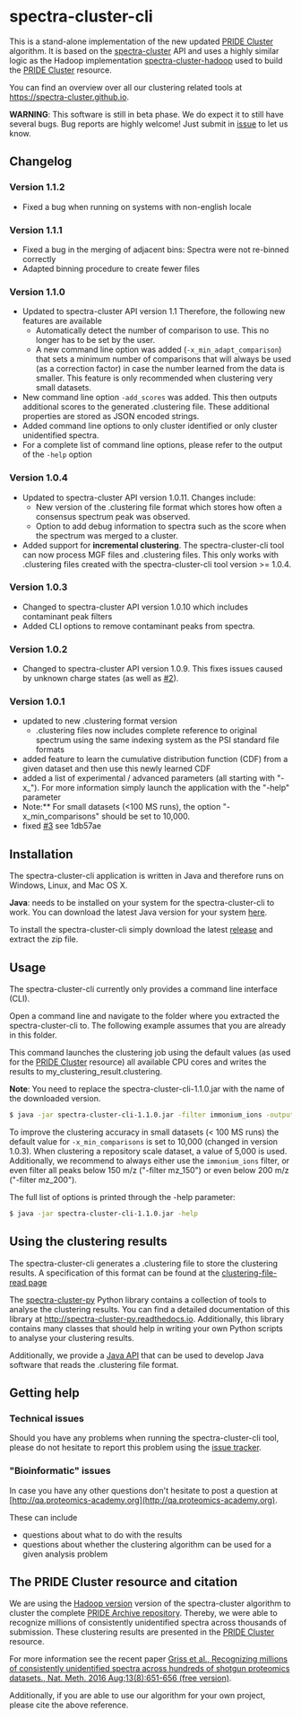 # spectra-cluster-cli

This is a stand-alone implementation of the new updated 
[PRIDE Cluster](https://www.ebi.ac.uk/pride/cluster) algorithm. 
It is based on the [spectra-cluster](https://github.com/spectra-cluster/spectra-cluster) 
API and uses a highly similar logic as the Hadoop implementation 
[spectra-cluster-hadoop](https://github.com/spectra-cluster/spectra-cluster-hadoop) 
used to build the [PRIDE Cluster](https://www.ebi.ac.uk/pride/cluster) resource.

You can find an overview over all our clustering related tools at
https://spectra-cluster.github.io.

__WARNING__: This software is still in beta phase. We do expect it to still have several bugs. Bug reports are highly welcome! Just submit in [issue](https://github.com/spectra-cluster/spectra-cluster-cli/issues) to let us know.

## Changelog

### Version 1.1.2

* Fixed a bug when running on systems with non-english locale

### Version 1.1.1

* Fixed a bug in the merging of adjacent bins: Spectra were not re-binned correctly
* Adapted binning procedure to create fewer files

### Version 1.1.0

* Updated to spectra-cluster API version 1.1 Therefore, the following new features are available
  * Automatically detect the number of comparison to use. This no longer has to be
    set by the user.
  * A new command line option was added (`-x_min_adapt_comparison`) that sets a minimum number of
    comparisons that will always be used (as a correction factor) in case the number learned from the
    data is smaller. This feature is only recommended when clustering very small datasets.
* New command line option `-add_scores` was added. This then outputs additional scores to the generated
  .clustering file. These additional properties are stored as JSON encoded strings.
* Added command line options to only cluster identified or only cluster unidentified spectra.
* For a complete list of command line options, please refer to the output of the `-help` option

### Version 1.0.4

* Updated to spectra-cluster API version 1.0.11. Changes include:
  * New version of the .clustering file format which stores how often a consensus spectrum peak 
    was observed.
  * Option to add debug information to spectra such as the score when the spectrum was merged to a cluster.
* Added support for **incremental clustering**. The spectra-cluster-cli tool can
  now process MGF files and .clustering files. This only works with .clustering files
  created with the spectra-cluster-cli tool version >= 1.0.4.

### Version 1.0.3

* Changed to spectra-cluster API version 1.0.10 which includes contaminant peak filters
* Added CLI options to remove contaminant peaks from spectra.

### Version 1.0.2

* Changed to spectra-cluster API version 1.0.9. This fixes issues caused
  by unknown charge states (as well as 
  [#2](https://github.com/spectra-cluster/spectra-cluster-cli/issues/2)).

### Version 1.0.1

* updated to new .clustering format version
  * .clustering files now includes complete reference to original spectrum using the same indexing system
    as the PSI standard file formats
* added feature to learn the cumulative distribution function (CDF) from a given dataset and then use
  this newly learned CDF
* added a list of experimental / advanced parameters (all starting with "-x_"). For
  more information simply launch the application with the "-help" parameter
* Note:** For small datasets (<100 MS runs), the option "-x_min_comparisons" should be set to 10,000.
* fixed [#3](https://github.com/spectra-cluster/spectra-cluster-cli/issues/3) see 1db57ae

## Installation
The spectra-cluster-cli application is written in Java and therefore runs on Windows, Linux, and Mac OS X. 

__Java__: needs to be installed on your system for the spectra-cluster-cli to work. You can download the latest Java version for your system [here](https://www.java.com).

To install the spectra-cluster-cli simply download the latest [release](https://github.com/spectra-cluster/spectra-cluster-cli/releases) and extract the zip file.

## Usage
The spectra-cluster-cli currently only provides a command line interface (CLI). 

Open a command line and navigate to the folder where you extracted the spectra-cluster-cli to. The following example assumes that you are already in this folder.

This command launches the clustering job using the default values (as used for the [PRIDE Cluster](https://www.ebi.ac.uk/pride/cluster) resource) all available CPU cores and writes the results to my_clustering_result.clustering.

__Note__: You need to replace the spectra-cluster-cli-1.1.0.jar with the name of the downloaded version.

```bash
$ java -jar spectra-cluster-cli-1.1.0.jar -filter immonium_ions -output_path my_clustering_result.clustering C:\my_first_file.mgf C:\my_second_file.mgf
```

To improve the clustering accuracy in small datasets (< 100 MS runs) the default value for `-x_min_comparisons` is set to 10,000 (changed in version 1.0.3). When clustering a repository scale dataset, a value of 5,000 is used. Additionally, we recommend to always either use the `immonium_ions` filter, or even filter all peaks below 150 m/z ("-filter mz_150") or even below 200 m/z ("-filter mz_200").

The full list of options is printed through the -help parameter:

```bash
$ java -jar spectra-cluster-cli-1.1.0.jar -help
```


## Using the clustering results

The spectra-cluster-cli generates a .clustering file to store the clustering results.
A specification of this format can be found at the 
[clustering-file-read page](http://github.com/spectra-cluster/clustering-file-reader)

The 
[spectra-cluster-py](https://github.com/spectra-cluster/spectra-cluster-py)
Python library contains a collection of tools to analyse the clustering results.
You can find a detailed documentation of this library at
http://spectra-cluster-py.readthedocs.io. Additionally, this library contains
many classes that should help in writing your own Python scripts to analyse your
clustering results.

Additionally, we provide a 
[Java API](http://github.com/spectra-cluster/clustering-file-reader)
that can be used to develop Java software that reads the .clustering file format.

## Getting help

### Technical issues

Should you have any problems when running the spectra-cluster-cli tool, please do
not hesitate to report this problem using the
[issue tracker](https://github.com/spectra-cluster/spectra-cluster-cli/issues).
 
### "Bioinformatic" issues

In case you have any other questions don't hesitate to post a question at 
[http://qa.proteomics-academy.org](http://qa.proteomics-academy.org).
 
These can include

* questions about what to do with the results
* questions about whether the clustering algorithm can be used for a given analysis problem

## The PRIDE Cluster resource and citation

We are using the [Hadoop version](https://github.com/spectra-cluster/spectra-cluster-hadoop) 
version of the spectra-cluster algorithm to cluster the complete 
[PRIDE Archive repository](http://www.ebi.ac.uk/pride). Thereby, we were able to
recognize millions of consistently unidentified spectra across thousands of submission.
These clustering results are presented in the
[PRIDE Cluster](http://www.ebi.ac.uk/pride/cluster) resource.

For more information see the recent paper
[Griss et al., Recognizing millions of consistently unidentified 
spectra across hundreds of shotgun proteomics datasets., 
Nat. Meth. 2016 Aug;13(8):651-656 (free version)](http://rdcu.be/i1Sa).

Additionally, if you are able to use our algorithm for your own project, please
cite the above reference.
